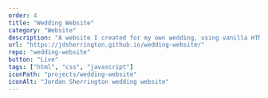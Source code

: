 ```yaml
---
order: 4
title: "Wedding Website"
category: "Website"
description: "A website I created for my own wedding, using vanilla HTML, CSS, and JavaScript."
url: "https://jdsherrington.github.io/wedding-website/"
repo: "wedding-website"
button: "Live"
tags: ["html", "css", "javascript"]
iconPath: "projects/wedding-website"
iconAlt: "Jordan Sherrington wedding website"
---
```

